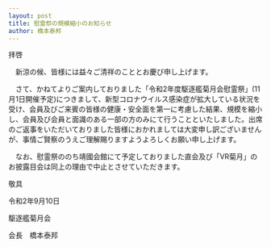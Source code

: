 ```yaml
---
layout: post
title: 慰霊祭の規模縮小のお知らせ
author: 橋本泰邦
---
```


拝啓

　新涼の候、皆様には益々ご清祥のこととお慶び申し上げます。
 
　さて、かねてよりご案内しておりました「令和2年度駆逐艦菊月会慰霊祭」(11月1日開催予定)につきまして、新型コロナウイルス感染症が拡大している状況を受け、会員及びご来賓の皆様の健康・安全面を第一に考慮した結果、規模を縮小し、会員及び会員と面識のある一部の方のみにて行うことといたしました。出席のご返事をいただいておりました皆様におかれましては大変申し訳ございませんが、事情ご賢察のうえご理解賜りますようよろしくお願い申し上げます。
 
　なお、慰霊祭ののち靖國会館にて予定しておりました直会及び「VR菊月」のお披露目会は同上の理由で中止とさせていただきます。

敬具

令和2年9月10日

駆逐艦菊月会

会長　橋本泰邦
